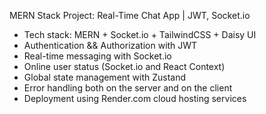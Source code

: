 <Development in progress>

MERN Stack Project: Real-Time Chat App | JWT, Socket.io

- Tech stack: MERN + Socket.io + TailwindCSS + Daisy UI
- Authentication && Authorization with JWT
- Real-time messaging with Socket.io
- Online user status (Socket.io and React Context)
- Global state management with Zustand
- Error handling both on the server and on the client
- Deployment using Render.com cloud hosting services
